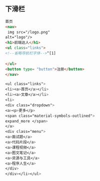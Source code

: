 ## 下滑栏
```html
首页
<nav>
 img src="/logo.png"
alt="logo"/>
<h1>前端达人</h1>
<ul class="links">
<!--省略导航栏字体-->^[1]

</ul>
<button type= "button">注册</button>
</nav>
```
[1]:
![输入图片说明](/imgs/2024-05-24/cRsmbcEbi1ej3big.jpeg)
```css
<ul class="links">
<li><a>首页</a></li>
<li><a>文章</a></li>
<li>
<div class="dropdown">
<a><p>更多</p>
<span class="material-symbols-outlined">
expand_more </span>
</a>
<div class="menu">
<a>面试题</a>
<a>代码片段</a>
<a>课程视频</a>
<a>图文笔记</a>
<a>资源与工具</a>
<a>程序人生</a>
</div>
</div></li></ul>
```
<!--stackedit_data:
eyJoaXN0b3J5IjpbNzY5Njg2MDQzLC0yMDg0NzM5NDYxXX0=
-->